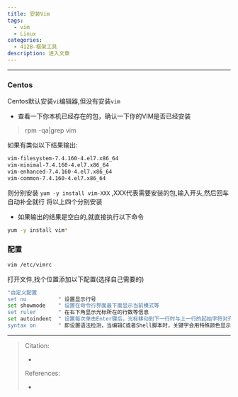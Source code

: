 ```yaml
---
title: 安装Vim
tags:
  - vim
  - Linux
categories:
  - 412B-框架工具
description: 进入文章
---
```


---

### Centos

Centos默认安装`vi`编辑器,但没有安装`vim`

- 查看一下你本机已经存在的包，确认一下你的VIM是否已经安装
> rpm -qa|grep vim

如果有类似以下结果输出:
```bash
vim-filesystem-7.4.160-4.el7.x86_64
vim-minimal-7.4.160-4.el7.x86_64
vim-enhanced-7.4.160-4.el7.x86_64
vim-common-7.4.160-4.el7.x86_64
```
则分别安装
`yum -y install vim-XXX` ,XXX代表需要安装的包,输入开头,然后回车自动补全就行
将以上四个分别安装

- 如果输出的结果是空白的,就直接执行以下命令
```bash
yum -y install vim*
```


### 配置
```bash
vim /etc/vimrc
```

打开文件,找个位置添加以下配置(选择自己需要的)
```bash
"自定义配置
set nu          " 设置显示行号
set showmode    " 设置在命令行界面最下面显示当前模式等
set ruler       " 在右下角显示光标所在的行数等信息
set autoindent  " 设置每次单击Enter键后，光标移动到下一行时与上一行的起始字符对齐
syntax on       " 即设置语法检测，当编辑C或者Shell脚本时，关键字会用特殊颜色显示
```

---

> Citation:
> - []()
> 
> References:
> - []()
